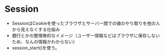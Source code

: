 # Session
- SessionはCookieを使ったブラウザとサーバー間での値のやり取りを他の人から見えなくする仕組み
- 銀行とかの整理券的なイメージ（ユーザー情報などはブラウザに保存しないため、なんの情報かわからない）
- session_start()を使う。
